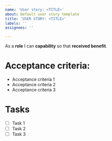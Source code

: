 ```yaml
---
name: 'User story: <TITLE>'
about: Default user story template
title: 'USER STORY: <TITLE>'
labels: ''
assignees: ''

---
```


As a **role** I can **capability** so that **received benefit**.

# Acceptance criteria: 
* Acceptance criteria 1
* Acceptance criteria 2
* Acceptance criteria 3

# Tasks
* [ ] Task 1
* [ ] Task 2
* [ ] Task 3
